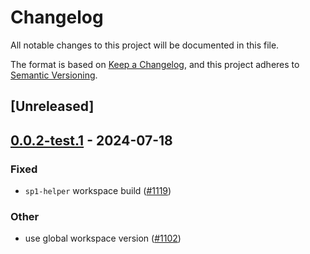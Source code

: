 # Changelog
All notable changes to this project will be documented in this file.

The format is based on [Keep a Changelog](https://keepachangelog.com/en/1.0.0/),
and this project adheres to [Semantic Versioning](https://semver.org/spec/v2.0.0.html).

## [Unreleased]

## [0.0.2-test.1](https://github.com/succinctlabs/sp1/compare/sp1-helper-v0.0.2-test...sp1-helper-v0.0.2-test.1) - 2024-07-18

### Fixed
- `sp1-helper` workspace build ([#1119](https://github.com/succinctlabs/sp1/pull/1119))

### Other
- use global workspace version ([#1102](https://github.com/succinctlabs/sp1/pull/1102))
